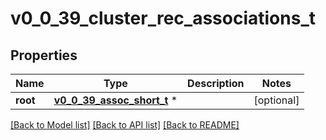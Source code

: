 # v0_0_39_cluster_rec_associations_t

## Properties
Name | Type | Description | Notes
------------ | ------------- | ------------- | -------------
**root** | [**v0_0_39_assoc_short_t**](v0_0_39_assoc_short.md) \* |  | [optional] 

[[Back to Model list]](../README.md#documentation-for-models) [[Back to API list]](../README.md#documentation-for-api-endpoints) [[Back to README]](../README.md)



